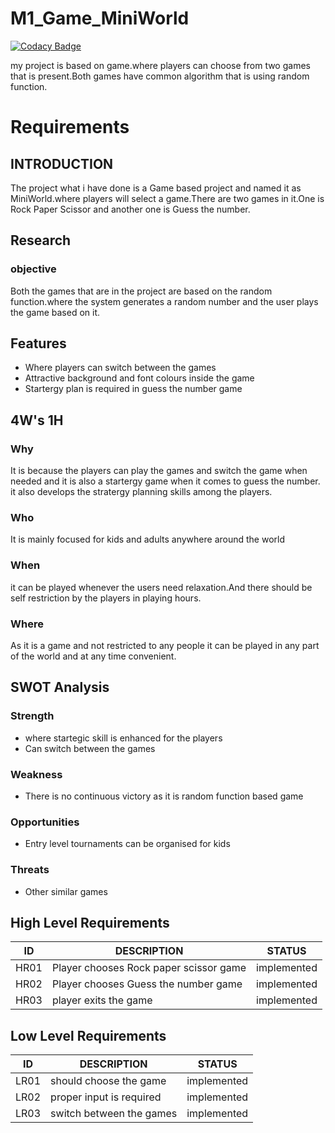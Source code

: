 
# M1_Game_MiniWorld

[![Codacy Badge](https://api.codacy.com/project/badge/Grade/a247e10cbff249dfb9b608ba8533842c)](https://app.codacy.com/gh/HariharanR1899/M1_Game_MiniWorld?utm_source=github.com&utm_medium=referral&utm_content=HariharanR1899/M1_Game_MiniWorld&utm_campaign=Badge_Grade_Settings)

my project is based on game.where players can choose from two games that is present.Both games have common algorithm that is using random function.
# Requirements
 ##  INTRODUCTION
 The project what i have done is a Game based project and named it as MiniWorld.where players will select a game.There are two games in it.One is Rock Paper Scissor and another one is Guess the number.
##  Research
### objective
Both the games that are in the project are based on the random function.where the system generates a random number and the user plays the game based on it.

## Features
- Where players can switch between the games 
- Attractive background and font colours inside the game
- Startergy plan is required in guess the number game 

## 4W's 1H

### Why
It is because the players can play the games and switch the game when needed and it is also a startergy game when it comes to guess the number. it also develops the stratergy planning skills among the players.
### Who
It is mainly focused for kids and adults anywhere around the world
### When
it can be played whenever the users need relaxation.And there should be self restriction by the players in playing hours.
### Where
As it is a game and not restricted to any people it can be played in any part of the world and at any time convenient.
## SWOT Analysis
### Strength
- where startegic skill is enhanced for the players
- Can switch between the games

### Weakness
- There is no continuous victory as it is random function based game

### Opportunities
- Entry level tournaments can be organised for kids

### Threats
- Other similar games

## High Level Requirements

| ID  | DESCRIPTION  |STATUS   |
| ------------ | ------------ | ------------ |
| HR01  |  Player chooses Rock paper scissor game |implemented   |
| HR02  | Player chooses Guess the number game  |implemented   |
|  HR03 | player exits the game  |implemented   |

## Low Level Requirements
| ID  | DESCRIPTION  |STATUS   |
| ------------ | ------------ | ------------ |
| LR01  |  should choose the game |implemented   |
| LR02  | proper input is required  |implemented   |
|  LR03 | switch between the games|implemented|

